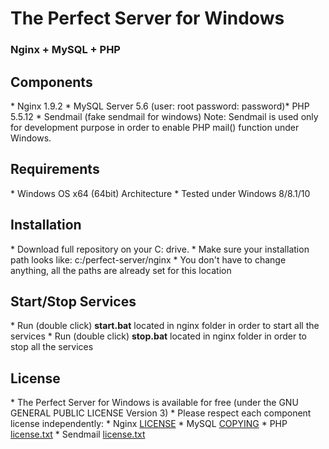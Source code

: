 # The Perfect Server for Windows
<h3>Nginx + MySQL + PHP</h3>
<h2>Components</h2>
* Nginx 1.9.2
* MySQL Server 5.6
 (user: root password: password)* PHP 5.5.12
* Sendmail (fake sendmail for windows)
Note: Sendmail is used only for development purpose in order to enable PHP mail() function under Windows.

<h2>Requirements</h2>
* Windows OS x64 (64bit) Architecture
* Tested under Windows 8/8.1/10

<h2>Installation</h2>
* Download full repository on your C: drive.
* Make sure your installation path looks like: c:/perfect-server/nginx
* You don't have to change anything, all the paths are already set for this location

<h2>Start/Stop Services</h2>
* Run (double click) <b>start.bat</b> located in nginx folder in order to start all the services
* Run (double click) <b>stop.bat</b> located in nginx folder in order to stop all the services

<h2>License</h2>
* The Perfect Server for Windows is available for free (under the GNU GENERAL PUBLIC LICENSE Version 3)
* Please respect each component license independently:
* Nginx <a href="https://github.com/dayanstef/perfect-server/blob/master/nginx/docs/LICENSE" target="_blank">LICENSE</a>
* MySQL <a href="https://github.com/dayanstef/perfect-server/blob/master/nginx/mysql/COPYING" target="_blank">COPYING</a>
* PHP <a href="https://github.com/dayanstef/perfect-server/blob/master/nginx/php/license.txt" target="_blank">license.txt</a>
* Sendmail <a href="https://github.com/dayanstef/perfect-server/blob/master/nginx/sendmail/license.txt" target="_blank">license.txt</a>
